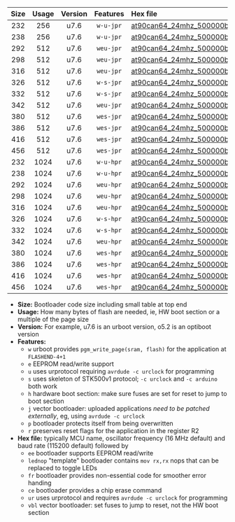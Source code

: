 |Size|Usage|Version|Features|Hex file|
|:-:|:-:|:-:|:-:|:--|
|232|256|u7.6|`w-u-jpr`|[at90can64_24mhz_500000bps_ur_vbl.hex](https://raw.githubusercontent.com/stefanrueger/urboot/main/bootloaders/at90can64/fcpu_24mhz/500000_bps/at90can64_24mhz_500000bps_ur_vbl.hex)|
|238|256|u7.6|`w-u-jpr`|[at90can64_24mhz_500000bps_lednop_ur_vbl.hex](https://raw.githubusercontent.com/stefanrueger/urboot/main/bootloaders/at90can64/fcpu_24mhz/500000_bps/at90can64_24mhz_500000bps_lednop_ur_vbl.hex)|
|292|512|u7.6|`weu-jpr`|[at90can64_24mhz_500000bps_ee_ur_vbl.hex](https://raw.githubusercontent.com/stefanrueger/urboot/main/bootloaders/at90can64/fcpu_24mhz/500000_bps/at90can64_24mhz_500000bps_ee_ur_vbl.hex)|
|298|512|u7.6|`weu-jpr`|[at90can64_24mhz_500000bps_ee_lednop_ur_vbl.hex](https://raw.githubusercontent.com/stefanrueger/urboot/main/bootloaders/at90can64/fcpu_24mhz/500000_bps/at90can64_24mhz_500000bps_ee_lednop_ur_vbl.hex)|
|316|512|u7.6|`weu-jpr`|[at90can64_24mhz_500000bps_ee_lednop_fr_ur_vbl.hex](https://raw.githubusercontent.com/stefanrueger/urboot/main/bootloaders/at90can64/fcpu_24mhz/500000_bps/at90can64_24mhz_500000bps_ee_lednop_fr_ur_vbl.hex)|
|326|512|u7.6|`w-s-jpr`|[at90can64_24mhz_500000bps_vbl.hex](https://raw.githubusercontent.com/stefanrueger/urboot/main/bootloaders/at90can64/fcpu_24mhz/500000_bps/at90can64_24mhz_500000bps_vbl.hex)|
|332|512|u7.6|`w-s-jpr`|[at90can64_24mhz_500000bps_lednop_vbl.hex](https://raw.githubusercontent.com/stefanrueger/urboot/main/bootloaders/at90can64/fcpu_24mhz/500000_bps/at90can64_24mhz_500000bps_lednop_vbl.hex)|
|342|512|u7.6|`weu-jpr`|[at90can64_24mhz_500000bps_ee_lednop_fr_ce_ur_vbl.hex](https://raw.githubusercontent.com/stefanrueger/urboot/main/bootloaders/at90can64/fcpu_24mhz/500000_bps/at90can64_24mhz_500000bps_ee_lednop_fr_ce_ur_vbl.hex)|
|380|512|u7.6|`wes-jpr`|[at90can64_24mhz_500000bps_ee_vbl.hex](https://raw.githubusercontent.com/stefanrueger/urboot/main/bootloaders/at90can64/fcpu_24mhz/500000_bps/at90can64_24mhz_500000bps_ee_vbl.hex)|
|386|512|u7.6|`wes-jpr`|[at90can64_24mhz_500000bps_ee_lednop_vbl.hex](https://raw.githubusercontent.com/stefanrueger/urboot/main/bootloaders/at90can64/fcpu_24mhz/500000_bps/at90can64_24mhz_500000bps_ee_lednop_vbl.hex)|
|416|512|u7.6|`wes-jpr`|[at90can64_24mhz_500000bps_ee_lednop_fr_vbl.hex](https://raw.githubusercontent.com/stefanrueger/urboot/main/bootloaders/at90can64/fcpu_24mhz/500000_bps/at90can64_24mhz_500000bps_ee_lednop_fr_vbl.hex)|
|456|512|u7.6|`wes-jpr`|[at90can64_24mhz_500000bps_ee_lednop_fr_ce_vbl.hex](https://raw.githubusercontent.com/stefanrueger/urboot/main/bootloaders/at90can64/fcpu_24mhz/500000_bps/at90can64_24mhz_500000bps_ee_lednop_fr_ce_vbl.hex)|
|232|1024|u7.6|`w-u-hpr`|[at90can64_24mhz_500000bps_ur.hex](https://raw.githubusercontent.com/stefanrueger/urboot/main/bootloaders/at90can64/fcpu_24mhz/500000_bps/at90can64_24mhz_500000bps_ur.hex)|
|238|1024|u7.6|`w-u-hpr`|[at90can64_24mhz_500000bps_lednop_ur.hex](https://raw.githubusercontent.com/stefanrueger/urboot/main/bootloaders/at90can64/fcpu_24mhz/500000_bps/at90can64_24mhz_500000bps_lednop_ur.hex)|
|292|1024|u7.6|`weu-hpr`|[at90can64_24mhz_500000bps_ee_ur.hex](https://raw.githubusercontent.com/stefanrueger/urboot/main/bootloaders/at90can64/fcpu_24mhz/500000_bps/at90can64_24mhz_500000bps_ee_ur.hex)|
|298|1024|u7.6|`weu-hpr`|[at90can64_24mhz_500000bps_ee_lednop_ur.hex](https://raw.githubusercontent.com/stefanrueger/urboot/main/bootloaders/at90can64/fcpu_24mhz/500000_bps/at90can64_24mhz_500000bps_ee_lednop_ur.hex)|
|316|1024|u7.6|`weu-hpr`|[at90can64_24mhz_500000bps_ee_lednop_fr_ur.hex](https://raw.githubusercontent.com/stefanrueger/urboot/main/bootloaders/at90can64/fcpu_24mhz/500000_bps/at90can64_24mhz_500000bps_ee_lednop_fr_ur.hex)|
|326|1024|u7.6|`w-s-hpr`|[at90can64_24mhz_500000bps.hex](https://raw.githubusercontent.com/stefanrueger/urboot/main/bootloaders/at90can64/fcpu_24mhz/500000_bps/at90can64_24mhz_500000bps.hex)|
|332|1024|u7.6|`w-s-hpr`|[at90can64_24mhz_500000bps_lednop.hex](https://raw.githubusercontent.com/stefanrueger/urboot/main/bootloaders/at90can64/fcpu_24mhz/500000_bps/at90can64_24mhz_500000bps_lednop.hex)|
|342|1024|u7.6|`weu-hpr`|[at90can64_24mhz_500000bps_ee_lednop_fr_ce_ur.hex](https://raw.githubusercontent.com/stefanrueger/urboot/main/bootloaders/at90can64/fcpu_24mhz/500000_bps/at90can64_24mhz_500000bps_ee_lednop_fr_ce_ur.hex)|
|380|1024|u7.6|`wes-hpr`|[at90can64_24mhz_500000bps_ee.hex](https://raw.githubusercontent.com/stefanrueger/urboot/main/bootloaders/at90can64/fcpu_24mhz/500000_bps/at90can64_24mhz_500000bps_ee.hex)|
|386|1024|u7.6|`wes-hpr`|[at90can64_24mhz_500000bps_ee_lednop.hex](https://raw.githubusercontent.com/stefanrueger/urboot/main/bootloaders/at90can64/fcpu_24mhz/500000_bps/at90can64_24mhz_500000bps_ee_lednop.hex)|
|416|1024|u7.6|`wes-hpr`|[at90can64_24mhz_500000bps_ee_lednop_fr.hex](https://raw.githubusercontent.com/stefanrueger/urboot/main/bootloaders/at90can64/fcpu_24mhz/500000_bps/at90can64_24mhz_500000bps_ee_lednop_fr.hex)|
|456|1024|u7.6|`wes-hpr`|[at90can64_24mhz_500000bps_ee_lednop_fr_ce.hex](https://raw.githubusercontent.com/stefanrueger/urboot/main/bootloaders/at90can64/fcpu_24mhz/500000_bps/at90can64_24mhz_500000bps_ee_lednop_fr_ce.hex)|

- **Size:** Bootloader code size including small table at top end
- **Usage:** How many bytes of flash are needed, ie, HW boot section or a multiple of the page size
- **Version:** For example, u7.6 is an urboot version, o5.2 is an optiboot version
- **Features:**
  + `w` urboot provides `pgm_write_page(sram, flash)` for the application at `FLASHEND-4+1`
  + `e` EEPROM read/write support
  + `u` uses urprotocol requiring `avrdude -c urclock` for programming
  + `s` uses skeleton of STK500v1 protocol; `-c urclock` and `-c arduino` both work
  + `h` hardware boot section: make sure fuses are set for reset to jump to boot section
  + `j` vector bootloader: uploaded applications *need to be patched externally*, eg, using `avrdude -c urclock`
  + `p` bootloader protects itself from being overwritten
  + `r` preserves reset flags for the application in the register R2
- **Hex file:** typically MCU name, oscillator frequency (16 MHz default) and baud rate (115200 default) followed by
  + `ee` bootloader supports EEPROM read/write
  + `lednop` "template" bootloader contains `mov rx,rx` nops that can be replaced to toggle LEDs
  + `fr` bootloader provides non-essential code for smoother error handing
  + `ce` bootloader provides a chip erase command
  + `ur` uses urprotocol and requires `avrdude -c urclock` for programming
  + `vbl` vector bootloader: set fuses to jump to reset, not the HW boot section
